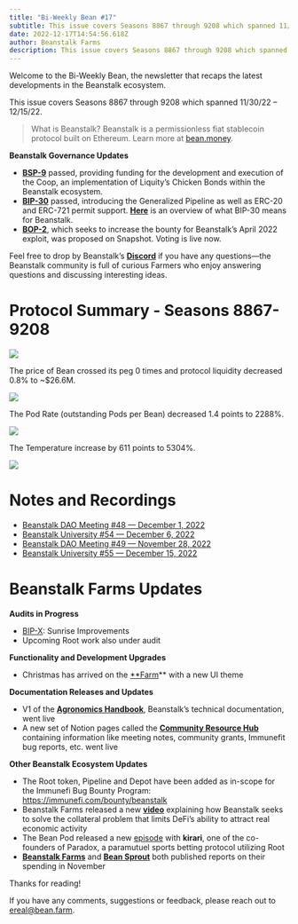 ```yaml
---
title: "Bi-Weekly Bean #17"
subtitle: This issue covers Seasons 8867 through 9208 which spanned 11/30/22 – 12/15/22.
date: 2022-12-17T14:54:56.618Z
author: Beanstalk Farms
description: This issue covers Seasons 8867 through 9208 which spanned 11/30/22 – 12/15/22.
---
```

Welcome to the Bi-Weekly Bean, the newsletter that recaps the latest developments in the Beanstalk ecosystem.

This issue covers Seasons 8867 through 9208 which spanned 11/30/22 – 12/15/22.

> What is Beanstalk? Beanstalk is a permissionless fiat stablecoin protocol built on Ethereum. Learn more at [bean.money](https://bean.money/).

**Beanstalk Governance Updates**

* **[BSP-9](https://snapshot.org/#/wearebeansprout.eth/proposal/0x44b39b42454e5b50e1da4fb28f2cc2645a4206434debf1109707efc7c741d5ca)** passed, providing funding for the development and execution of the Coop, an implementation of Liquity’s Chicken Bonds within the Beanstalk ecosystem.
* **[BIP-30](https://bean.money/blog/bip-30-generalized-pipeline)** passed, introducing the Generalized Pipeline as well as ERC-20 and ERC-721 permit support. **[Here](https://bean.money/blog/bip-30-generalized-pipeline)** is an overview of what BIP-30 means for Beanstalk.
* **[BOP-2](https://snapshot.org/#/beanstalkdao.eth/proposal/0xab93c3857af998c0bf70049fc82cf191407a52d9a710ce7ad1a6ddb7a7b3601c)**, which seeks to increase the bounty for Beanstalk’s April 2022 exploit, was proposed on Snapshot. Voting is live now.

Feel free to drop by Beanstalk’s **[Discord](https://discord.gg/beanstalk)** if you have any questions—the Beanstalk community is full of curious Farmers who enjoy answering questions and discussing interesting ideas.

# **Protocol Summary - Seasons 8867-9208**

![](/assets/uploads/price17.png)

The price of Bean crossed its peg 0 times and protocol liquidity decreased 0.8% to ~$26.6M.

![](/assets/uploads/liq17.png)

The Pod Rate (outstanding Pods per Bean) decreased 1.4 points to 2288%.

![](/assets/uploads/prate17.png)

The Temperature increase by 611 points to 5304%.

![](/assets/uploads/temp17.png)

# Notes and Recordings

* [Beanstalk DAO Meeting #48 — December 1, 2022](https://www.notion.so/DAO-Weekly-Meeting-45-450b07c10dbf4855986eff2c081725f2)
* [Beanstalk University #54 — December 6, 202](https://www.notion.so/11e073b1507b4c3dbecfc350e30faa55)[2](https://www.notion.so/Beanstalk-University-Class-50-ec6775a812204ecf8e90cbf87d9d8228)
* [Beanstalk DAO Meeting #49 — November 28, 2022](https://www.notion.so/94573ae0167e4abdb85406361844c59a)
* [Beanstalk University #55 — December 15, 2022](https://www.notion.so/ace15b4a4c7d44f28ec645f0bd7316ed)

# Beanstalk Farms **Updates**

**Audits in Progress**

* [BIP-X](https://github.com/BeanstalkFarms/Beanstalk/pull/133): Sunrise Improvements
* Upcoming Root work also under audit

**Functionality and Development Upgrades**

* Christmas has arrived on the [\*\*Farm](https://app.bean.money/)\*\* with a new UI theme

**Documentation Releases and Updates**

* V1 of the **[Agronomics Handbook](https://docs.bean.money/developers)**, Beanstalk’s technical documentation, went live
* A new set of Notion pages called the **[Community Resource Hub](https://www.notion.so/Beanstalk-Community-Resource-Hub-d2246af0639c440b9153316b52856b7d)** containing information like meeting notes, community grants, Immunefit bug reports, etc. went live

**Other Beanstalk Ecosystem Updates**

* The Root token, Pipeline and Depot have been added as in-scope for the Immunefi Bug Bounty Program: [](https://immunefi.com/bounty/beanstalk)<https://immunefi.com/bounty/beanstalk>
* Beanstalk Farms released a new **[video](https://www.youtube.com/watch?v=eH1j8hu1BbQ)** explaining how Beanstalk seeks to solve the collateral problem that limits DeFi’s ability to attract real economic activity
* The Bean Pod released a new [episode](https://anchor.fm/thebeanpodpodcast/episodes/Paradox-e1robtb) with **kirari**, one of the co-founders of Paradox, a paramutuel sports betting protocol utilizing Root
* **[Beanstalk Farms](https://github.com/BeanstalkFarms/Beanstalk-Farms-Operations/blob/main/beanstalk-farms/11-2022-report.md)** and **[Bean Sprout](https://github.com/BeanstalkFarms/Beanstalk-Farms-Operations/blob/main/bean-sprout/11-2022-report.md)** both published reports on their spending in November

Thanks for reading!

If you have any comments, suggestions or feedback, please reach out to ereal@bean.farm.